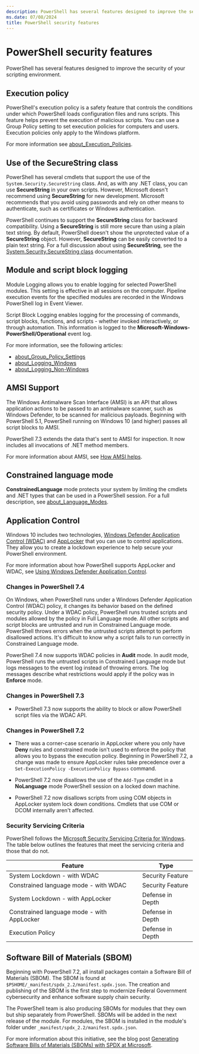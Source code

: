 ```yaml
---
description: PowerShell has several features designed to improve the security of your scripting environment.
ms.date: 07/08/2024
title: PowerShell security features
---
```

# PowerShell security features

PowerShell has several features designed to improve the security of your scripting environment.

## Execution policy

PowerShell's execution policy is a safety feature that controls the conditions under which
PowerShell loads configuration files and runs scripts. This feature helps prevent the execution of
malicious scripts. You can use a Group Policy setting to set execution policies for computers and
users. Execution policies only apply to the Windows platform.

For more information see [about_Execution_Policies][02].

## Use of the SecureString class

PowerShell has several cmdlets that support the use of the `System.Security.SecureString` class.
And, as with any .NET class, you can use **SecureString** in your own scripts. However, Microsoft
doesn't recommend using **SecureString** for new development. Microsoft recommends that you avoid
using passwords and rely on other means to authenticate, such as certificates or Windows
authentication.

PowerShell continues to support the **SecureString** class for backward compatibility. Using a
**SecureString** is still more secure than using a plain text string. By default, PowerShell doesn't
show the unprotected value of a **SecureString** object. However, **SecureString** can be easily
converted to a plain text string. For a full discussion about using **SecureString**, see the
[System.Security.SecureString class][01] documentation.

## Module and script block logging

Module Logging allows you to enable logging for selected PowerShell modules. This setting is
effective in all sessions on the computer. Pipeline execution events for the specified modules are
recorded in the Windows PowerShell log in Event Viewer.

Script Block Logging enables logging for the processing of commands, script blocks, functions, and
scripts - whether invoked interactively, or through automation. This information is logged to the
**Microsoft-Windows-PowerShell/Operational** event log.

For more information, see the following articles:

- [about_Group_Policy_Settings][03]
- [about_Logging_Windows][06]
- [about_Logging_Non-Windows][05]

## AMSI Support

The Windows Antimalware Scan Interface (AMSI) is an API that allows application actions to be passed
to an antimalware scanner, such as Windows Defender, to be scanned for malicious payloads. Beginning
with PowerShell 5.1, PowerShell running on Windows 10 (and higher) passes all script blocks to AMSI.

PowerShell 7.3 extends the data that's sent to AMSI for inspection. It now includes all invocations
of .NET method members.

For more information about AMSI, see [How AMSI helps][09].

## Constrained language mode

**ConstrainedLanguage** mode protects your system by limiting the cmdlets and .NET types that can be
used in a PowerShell session. For a full description, see [about_Language_Modes][04].

## Application Control

Windows 10 includes two technologies, [Windows Defender Application Control (WDAC)][08] and
[AppLocker][07] that you can use to control applications. They allow you to create a lockdown
experience to help secure your PowerShell environment.

For more information about how PowerShell supports AppLocker and WDAC, see
[Using Windows Defender Application Control][10].

### Changes in PowerShell 7.4

On Windows, when PowerShell runs under a Windows Defender Application Control (WDAC) policy, it
changes its behavior based on the defined security policy. Under a WDAC policy, PowerShell runs
trusted scripts and modules allowed by the policy in Full Language mode. All other scripts and
script blocks are untrusted and run in Constrained Language mode. PowerShell throws errors when the
untrusted scripts attempt to perform disallowed actions. It's difficult to know why a script fails
to run correctly in Constrained Language mode.

PowerShell 7.4 now supports WDAC policies in **Audit** mode. In audit mode, PowerShell runs the
untrusted scripts in Constrained Language mode but logs messages to the event log instead of
throwing errors. The log messages describe what restrictions would apply if the policy was in
**Enforce** mode.

### Changes in PowerShell 7.3

- PowerShell 7.3 now supports the ability to block or allow PowerShell script files via the WDAC API.

### Changes in PowerShell 7.2

- There was a corner-case scenario in AppLocker where you only have **Deny** rules and constrained
  mode isn't used to enforce the policy that allows you to bypass the execution policy. Beginning in
  PowerShell 7.2, a change was made to ensure AppLocker rules take precedence over a
  `Set-ExecutionPolicy -ExecutionPolicy Bypass` command.

- PowerShell 7.2 now disallows the use of the `Add-Type` cmdlet in a **NoLanguage** mode PowerShell
  session on a locked down machine.

- PowerShell 7.2 now disallows scripts from using COM objects in AppLocker system lock down
  conditions. Cmdlets that use COM or DCOM internally aren't affected.

### Security Servicing Criteria

PowerShell follows the [Microsoft Security Servicing Criteria for Windows][12]. The table below
outlines the features that meet the servicing criteria and those that do not.

|                  Feature                   |       Type       |
| ------------------------------------------ | ---------------- |
| System Lockdown - with WDAC                | Security Feature |
| Constrained language mode - with WDAC      | Security Feature |
| System Lockdown - with AppLocker           | Defense in Depth |
| Constrained language mode - with AppLocker | Defense in Depth |
| Execution Policy                           | Defense in Depth |

## Software Bill of Materials (SBOM)

Beginning with PowerShell 7.2, all install packages contain a Software Bill of Materials (SBOM). The
SBOM is found at `$PSHOME/_manifest/spdx_2.2/manifest.spdx.json`. The creation and publishing of the
SBOM is the first step to modernize Federal Government cybersecurity and enhance software supply
chain security.

The PowerShell team is also producing SBOMs for modules that they own but ship separately from
PowerShell. SBOMs will be added in the next release of the module. For modules, the SBOM is
installed in the module's folder under `_manifest/spdx_2.2/manifest.spdx.json`.

For more information about this initiative, see the blog post
[Generating Software Bills of Materials (SBOMs) with SPDX at Microsoft][11].

<!-- link references -->
[01]: /dotnet/fundamentals/runtime-libraries/system-security-securestring
[02]: /powershell/module/microsoft.powershell.core/about/about_execution_policies
[03]: /powershell/module/microsoft.powershell.core/about/about_group_policy_settings#turn-on-module-logging
[04]: /powershell/module/microsoft.powershell.core/about/about_language_modes
[05]: /powershell/module/microsoft.powershell.core/about/about_logging_non-windows
[06]: /powershell/module/microsoft.powershell.core/about/about_logging_windows
[07]: /windows/security/threat-protection/windows-defender-application-control/applocker/what-is-applocker
[08]: /windows/security/threat-protection/windows-defender-application-control/windows-defender-application-control
[09]: /windows/win32/amsi/how-amsi-helps
[10]: application-control.md
[11]: https://devblogs.microsoft.com/engineering-at-microsoft/generating-software-bills-of-materials-sboms-with-spdx-at-microsoft/
[12]: https://www.microsoft.com/msrc/windows-security-servicing-criteria
